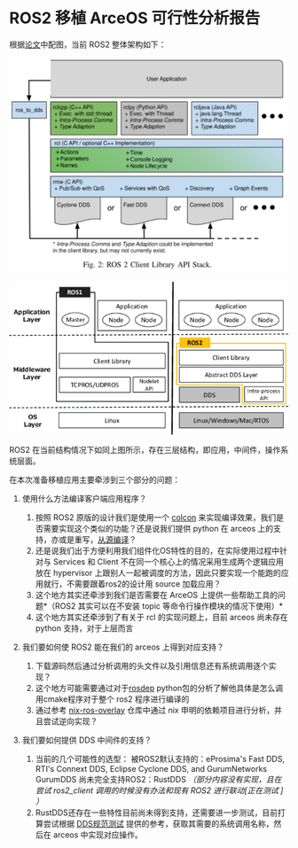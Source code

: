 # ROS2 移植 ArceOS 可行性分析报告

根据[论文](https://arxiv.org/pdf/2211.07752.pdf)中配图，当前 ROS2 整体架构如下：

![image-20230719160651301](assert/Report/image-20230719160651301.png)

![diff](assert/Report/diff.png)

ROS2 在当前结构情况下如同上图所示，存在三层结构，即应用，中间件，操作系统层面。

在本次准备移植应用主要牵涉到三个部分的问题：

1. 使用什么方法编译客户端应用程序？

   1. 按照 ROS2 原版的设计我们是使用一个 [colcon](https://colcon.readthedocs.io/en/released/) 来实现编译效果，我们是否需要实现这个类似的功能？还是说我们提供 python 在 arceos 上的支持，亦或是重写，[从源编译](https://colcon.readthedocs.io/en/released/developer/bootstrap.html)？
   2. 还是说我们出于方便利用我们组件化OS特性的目的，在实际使用过程中针对与 Services 和 Client 不在同一个核心上的情况采用生成两个逻辑应用放在 hypervisor 上跟别人一起被调度的方法，因此只要实现一个能跑的应用就行，不需要跟着ros2的设计用 source 加载应用？
   3. 这个地方其实还牵涉到我们是否需要在 ArceOS 上提供一些帮助工具的问题*（ROS2 其实可以在不安装 topic 等命令行操作模块的情况下使用）*
   4. 这个地方其实还牵涉到了有关于 rcl 的实现问题上，目前 arceos 尚未存在 python 支持，对于上层而言

2. 我们要如何使 ROS2 能在我们的 arceos 上得到对应支持？

   1. 下载源码然后通过分析调用的头文件以及引用信息还有系统调用逐个实现？
   2. 这个地方可能需要通过对于[rosdep](https://github.com/ros-infrastructure/rosdep) python包的分析了解他具体是怎么调用cmake程序对于整个 ros2 程序进行编译的
   3. 通过参考 [nix-ros-overlay](https://github.com/lopsided98/nix-ros-overlay/blob/master/distros/humble/ros2cli/default.nix) 仓库中通过 nix 申明的依赖项目进行分析，并且尝试逆向实现？

3. 我们要如何提供 DDS 中间件的支持？

   1. 当前的几个可能性的选型： 
      被ROS2默认支持的：eProsima's Fast DDS, RTI's Connext DDS, Eclipse Cyclone DDS, and GurumNetworks GurumDDS
      尚未完全支持ROS2：RustDDS *（部分内容没有实现，且在尝试 ros2_client 调用的时候没有办法和现有 ROS2 进行联动[正在测试 ] ）*
   2. RustDDS还存在一些特性目前尚未得到支持，还需要进一步测试，目前打算尝试根据 [DDS规范测试](https://github.com/jhelovuo/dds-rtps) 提供的参考，获取其需要的系统调用名称，然后在 arceos 中实现对应操作。

   